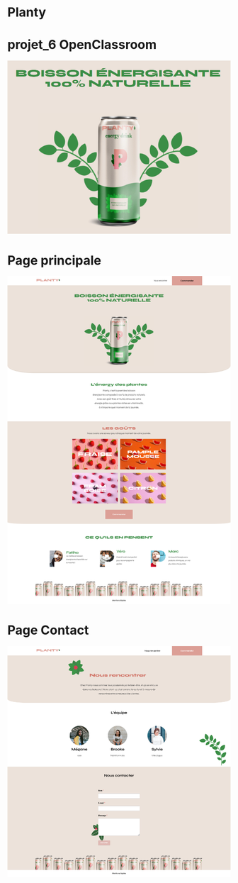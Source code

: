 # Planty
# projet_6 OpenClassroom

![Planty](/wp-content/themes/planty/screenshot.png)


# Page principale
![Planty](/wp-content/themes/planty/planty.png)

# Page Contact
![Planty](/wp-content/themes/planty/planty2.png)

